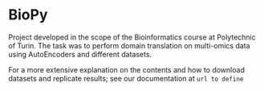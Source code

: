 # BioPy

Project developed in the scope of the Bioinformatics course at Polytechnic of Turin.
The task was to perform domain translation on multi-omics data using AutoEncoders and different datasets.

For a more extensive explanation on the contents and how to download datasets and replicate results; see our documentation at
`url to define`